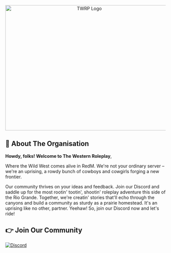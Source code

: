 <p align="center">
  <img src="https://github.com/Roleplay-Central/.github/assets/91739770/24270c39-32ff-439a-92b9-183e6487cc0e" height="394px" width="512px" alt="TWRP Logo">
</p>

## 👋 About The Organisation
**Howdy, folks! Welcome to The Western Roleplay**,

Where the Wild West comes alive in RedM. We're not your ordinary server – we're an uprising, a rowdy bunch of cowboys and cowgirls forging a new frontier.

Our community thrives on your ideas and feedback. Join our Discord and saddle up for the most rootin' tootin', shootin' roleplay adventure this side of the Rio Grande. Together, we're creatin' stories that'll echo through the canyons and build a community as sturdy as a prairie homestead. It's an uprising like no other, partner. Yeehaw! So, join our Discord now and let's ride!

## 👉 Join Our Community
[![Discord](https://img.shields.io/badge/Discord-%237289DA.svg?style=for-the-badge&logo=discord&logoColor=white)](https://discord.gg/twrp)
